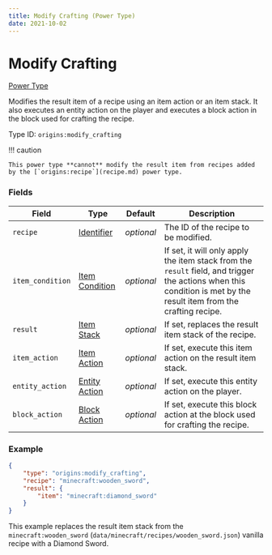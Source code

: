 ```yaml
---
title: Modify Crafting (Power Type)
date: 2021-10-02
---
```


# Modify Crafting

[Power Type](../power_types.md)

Modifies the result item of a recipe using an item action or an item stack. It also executes an entity action on the player and executes a block action in the block used for crafting the recipe.

Type ID: `origins:modify_crafting`

!!! caution

    This power type **cannot** modify the result item from recipes added by the [`origins:recipe`](recipe.md) power type.

### Fields

Field | Type | Default | Description
------|------|---------|-------------
`recipe` | [Identifier](../data_types/identifier.md) | _optional_ | The ID of the recipe to be modified.
`item_condition` | [Item Condition](../item_conditions.md) | _optional_ | If set, it will only apply the item stack from the `result` field, and trigger the actions when this condition is met by the result item from the crafting recipe.
`result` | [Item Stack](../data_types/item_stack.md) | _optional_ | If set, replaces the result item stack of the recipe.
`item_action` | [Item Action](../item_actions.md) | _optional_ | If set, execute this item action on the result item stack.
`entity_action` | [Entity Action](../entity_actions.md) | _optional_ | If set, execute this entity action on the player.
`block_action` | [Block Action](../block_actions.md) | _optional_ | If set, execute this block action at the block used for crafting the recipe.

### Example
```json
{
    "type": "origins:modify_crafting",
    "recipe": "minecraft:wooden_sword",
    "result": {
        "item": "minecraft:diamond_sword"
    }
}
```
This example replaces the result item stack from the `minecraft:wooden_sword` (`data/minecraft/recipes/wooden_sword.json`) vanilla recipe with a Diamond Sword.
